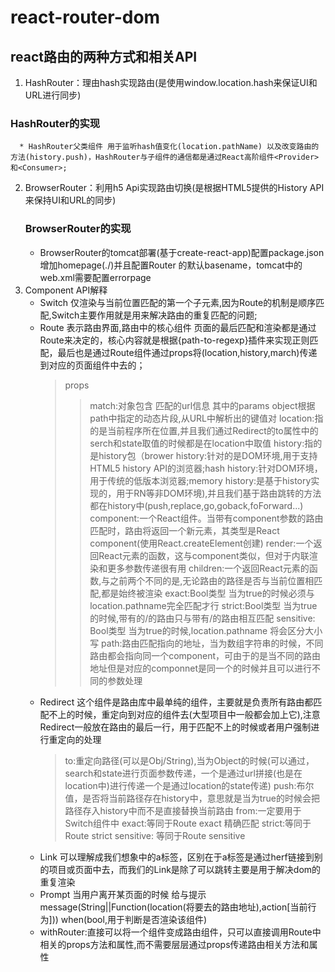 # react-router-dom
##  react路由的两种方式和相关API
  1. HashRouter：理由hash实现路由(是使用window.location.hash来保证UI和URL进行同步)
   ### HashRouter的实现
      * HashRouter父类组件 用于监听hash值变化(location.pathName) 以及改变路由的方法(history.push)，HashRouter与子组件的通信都是通过React高阶组件<Provider>和<Consumer>;
  2. BrowserRouter：利用h5 Api实现路由切换(是根据HTML5提供的History API来保持UI和URL的同步)
      ### BrowserRouter的实现
        * BrowserRouter的tomcat部署(基于create-react-app)配置package.json  增加homepage(./)并且配置Router 的默认basename，tomcat中的web.xml需要配置errorpage
  3. Component API解释
      * Switch 仅渲染与当前位置匹配的第一个子元素,因为Route的机制是顺序匹配,Switch主要作用就是用来解决路由的重复匹配的问题;
      * Route 表示路由界面,路由中的核心组件 页面的最后匹配和渲染都是通过Route来决定的，核心内容就是根据{path-to-regexp}插件来实现正则匹配，最后也是通过Route组件通过props将(location,history,march)传递到对应的页面组件中去的；
        > props
          >> match:对象包含<Route path> 匹配的url信息 其中的params object根据path中指定的动态片段,从URL中解析出的键值对
          >> location:指的是当前程序所在位置,并且我们通过Redirect的to属性中的serch和state取值的时候都是在location中取值
          >> history:指的是history包（brower history:针对的是DOM环境,用于支持HTML5 history API的浏览器;hash history:针对DOM环境，用于传统的低版本浏览器;memory history:是基于history实现的，用于RN等非DOM环境),并且我们基于路由跳转的方法都在history中(push,replace,go,goback,foForward...)
        > component:一个React组件。当带有component参数的路由匹配时，路由将返回一个新元素，其类型是React component(使用React.createElement创建)
        > render:一个返回React元素的函数，这与component类似，但对于内联渲染和更多参数传递很有用
        > children:一个返回React元素的函数,与之前两个不同的是,无论路由的路径是否与当前位置相匹配,都是始终被渲染
        > exact:Bool类型 当为true的时候必须与location.pathname完全匹配才行
        > strict:Bool类型 当为true的时候,带有的/的路由只与带有/的路由相互匹配 
        > sensitive: Bool类型 当为true的时候,location.pathname 将会区分大小写
        > path:路由匹配指向的地址，当为数组字符串的时候，不同路由都会指向同一个component，可由于的是当不同的路由地址但是对应的componnet是同一个的时候并且可以进行不同的参数处理
      * Redirect 这个组件是路由库中最单纯的组件，主要就是负责所有路由都匹配不上的时候，重定向到对应的组件去(大型项目中一般都会加上它),注意Redirect一般放在路由的最后一行，用于匹配不上的时候或者用户强制进行重定向的处理
        > to:重定向路径(可以是Obj/String),当为Object的时候(可以通过，search和state进行页面参数传递，一个是通过url拼接(也是在location中)进行传递一个是通过location的state传递)
        > push:布尔值，是否将当前路径存在history中，意思就是当为true的时候会把路径存入history中而不是直接替换当前路由
        > from:一定要用于Switch组件中
        > exact:等同于Route exact 精确匹配
        > strict:等同于Route strict
        >sensitive: 等同于Route sensitive
      * Link 可以理解成我们想象中的a标签，区别在于a标签是通过herf链接到别的项目或页面中去，而我们的Link是除了可以跳转主要是用于解决dom的重复渲染
      * Prompt 当用户离开某页面的时候 给与提示 message(String||Function(location(将要去的路由地址),action[当前行为])) when(bool,用于判断是否渲染该组件)
      * withRouter:直接可以将一个组件变成路由组件，只可以直接调用Route中相关的props方法和属性,而不需要层层通过props传递路由相关方法和属性